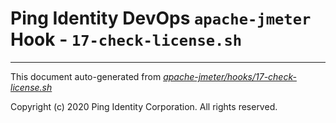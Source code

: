 
# Ping Identity DevOps `apache-jmeter` Hook - `17-check-license.sh`

---
This document auto-generated from _[apache-jmeter/hooks/17-check-license.sh](https://github.com/pingidentity/pingidentity-docker-builds/blob/master/apache-jmeter/hooks/17-check-license.sh)_

Copyright (c)  2020 Ping Identity Corporation. All rights reserved.

